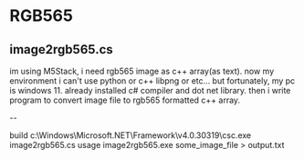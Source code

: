 # RGB565

## image2rgb565.cs

im using M5Stack, i need rgb565 image as c++ array(as text).
now my environment i can't use python or c++ libpng or etc...
but fortunately, my pc is windows 11. already installed c# compiler and dot net library.
then i write program to convert image file to rgb565 formatted c++ array.

--

 build
   c:\Windows\Microsoft.NET\Framework\v4.0.30319\csc.exe image2rgb565.cs
 usage
   image2rgb565.exe some_image_file > output.txt

